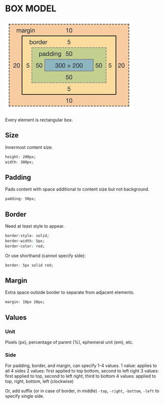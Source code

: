 # BOX MODEL

![Box Model](/assets/box-model.png)

Every element is rectangular box.

## Size

Innermost content size.

```css
height: 200px;
width: 300px;
```

## Padding

Pads content with space additional to content size but not background.

```css
padding: 50px;
```

## Border

Need at least style to appear.

```css
border-style: solid;
border-width: 5px;
border-color: red;
```

Or use shorthand (cannot specify side):

```css
border: 5px solid red;
```

## Margin

Extra space outside border to separate from adjacent elements.

```css
margin: 10px 20px;
```

## Values

### Unit

Pixels (px), percentage of parent (%), ephemeral unit (em), etc.

### Side

For padding, border, and margin, can specify 1-4 values.
1 value: applies to all 4 sides
2 values: first applied to top bottom, second to left right
3 values: first applied to top, second to left right, third to bottom
4 values: applied to top, right, bottom, left (clockwise)

Or, add suffix (or in case of border, in middle) `-top`, `-right`, `-bottom`, `-left` to specify single side.
